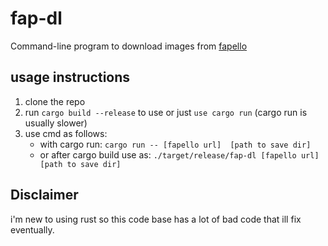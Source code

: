 # fap-dl

Command-line program to download images from [fapello](https://fapello.com)

## usage instructions

1. clone the repo 
2. run `cargo build --release` to use or just `use cargo run` (cargo run is usually slower)
3. use cmd as follows: 
    - with cargo run:
        `cargo run -- [fapello url]  [path to save dir]`
    - or after cargo build use as:
        `./target/release/fap-dl [fapello url] [path to save dir] `


## Disclaimer
i'm new to using rust so this code base has a lot of bad code that ill fix eventually. 
